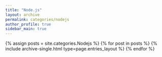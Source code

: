 ```yaml
---
title: "Node.js"
layout: archive
permalink: categories/nodejs
author_profile: true
sidebar_main: true
---
```


{% assign posts = site.categories.Nodejs %}
{% for post in posts %} {% include archive-single.html type=page.entries_layout %} {% endfor %}